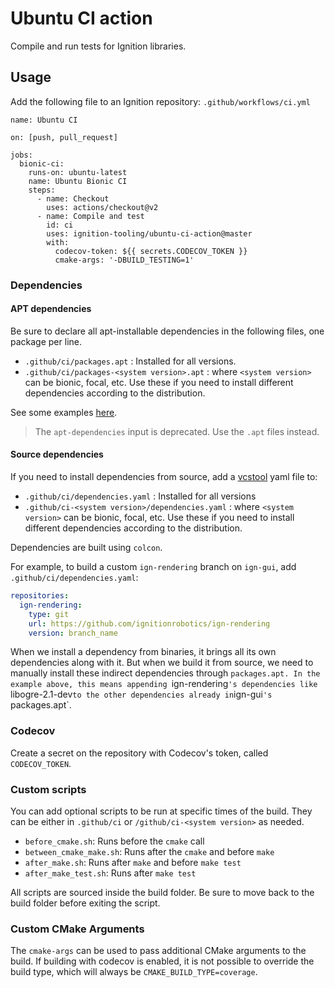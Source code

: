 # Ubuntu CI action

Compile and run tests for Ignition libraries.

## Usage

Add the following file to an Ignition repository:
`.github/workflows/ci.yml`

```
name: Ubuntu CI

on: [push, pull_request]

jobs:
  bionic-ci:
    runs-on: ubuntu-latest
    name: Ubuntu Bionic CI
    steps:
      - name: Checkout
        uses: actions/checkout@v2
      - name: Compile and test
        id: ci
        uses: ignition-tooling/ubuntu-ci-action@master
        with:
          codecov-token: ${{ secrets.CODECOV_TOKEN }}
          cmake-args: '-DBUILD_TESTING=1'
```

### Dependencies

#### APT dependencies

Be sure to declare all apt-installable dependencies in the following files, one
package per line.

* `.github/ci/packages.apt` : Installed for all versions.
* `.github/ci/packages-<system version>.apt` : where `<system version>` can be
  bionic, focal, etc. Use these if you need to install different dependencies
  according to the distribution.

See some examples
[here](https://github.com/ignitionrobotics/ign-gazebo/tree/ign-gazebo5/.github/ci).

> The `apt-dependencies` input is deprecated. Use the `.apt` files instead.

#### Source dependencies

If you need to install dependencies from source, add a
[vcstool](https://github.com/dirk-thomas/vcstool) yaml file to:

* `.github/ci/dependencies.yaml` : Installed for all versions
* `.github/ci-<system version>/dependencies.yaml` : where `<system version>`
  can be bionic, focal, etc. Use these if you need to install different
  dependencies according to the distribution.

Dependencies are built using `colcon`.

For example, to build a custom `ign-rendering` branch on `ign-gui`, add
`.github/ci/dependencies.yaml`:

```.yaml
repositories:
  ign-rendering:
    type: git
    url: https://github.com/ignitionrobotics/ign-rendering
    version: branch_name
```

When we install a dependency from binaries, it brings all its own
dependencies along with it. But when we build it from source, we need to
manually install these indirect dependencies through `packages.apt. In
the example above, this means appending `ign-rendering`'s dependencies like
`libogre-2.1-dev` to the other dependencies already in `ign-gui`'s
`packages.apt`.

### Codecov

Create a secret on the repository with Codecov's token, called `CODECOV_TOKEN`.

### Custom scripts

You can add optional scripts to be run at specific times of the build. They can
be either in `.github/ci` or `/github/ci-<system version>` as needed.

* `before_cmake.sh`: Runs before the `cmake` call
* `between_cmake_make.sh`: Runs after the `cmake` and before `make`
* `after_make.sh`: Runs after `make` and before `make test`
* `after_make_test.sh`: Runs after `make test`

All scripts are sourced inside the build folder. Be sure to move back to the
build folder before exiting the script.

### Custom CMake Arguments

The `cmake-args` can be used to pass additional CMake arguments to the build.
If building with codecov is enabled, it is not possible to override the build type,
which will always be `CMAKE_BUILD_TYPE=coverage`.

